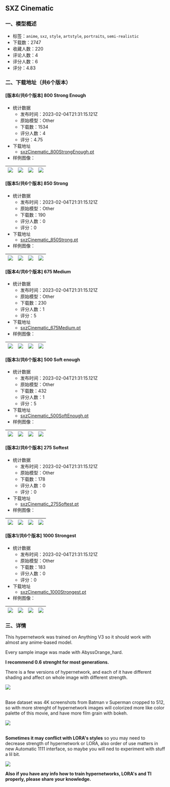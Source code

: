 ## SXZ Cinematic
### 一、模型概述

- 标签：`anime`, `sxz`, `style`, `artstyle`, `portraits`, `semi-realistic`
- 下载数：2747
- 收藏人数：220
- 评论人数：4
- 评分人数：6
- 评分：4.83

### 二、下载地址（共6个版本）

#### [版本6/共6个版本] 800 Strong Enough 

- 统计数据
  - 发布时间：2023-02-04T21:31:15.121Z
  - 原始模型：Other
  - 下载数：1534
  - 评分人数：4
  - 评分：4.75
- 下载地址
  - [sxzCinematic_800StrongEnough.pt](https://civitai.com/api/download/models/5825)
- 样例图像：

| <img src="https://image.civitai.com/xG1nkqKTMzGDvpLrqFT7WA/d1a6a95e-0218-4b15-9eb8-71f5bc9caa00/width=450/48635.jpeg" /> | <img src="https://image.civitai.com/xG1nkqKTMzGDvpLrqFT7WA/f80eed17-15ea-45f2-232d-a417dadc4400/width=450/48639.jpeg" /> | <img src="https://image.civitai.com/xG1nkqKTMzGDvpLrqFT7WA/7dc85c79-9a91-43f1-8735-2272af266900/width=450/48633.jpeg" /> | <img src="https://image.civitai.com/xG1nkqKTMzGDvpLrqFT7WA/dac801b7-2bbc-4c68-a334-26bc868d2400/width=450/48632.jpeg" /> |
| ---- | ---- | ---- | ---- |

#### [版本5/共6个版本] 850 Strong

- 统计数据
  - 发布时间：2023-02-04T21:31:15.121Z
  - 原始模型：Other
  - 下载数：190
  - 评分人数：0
  - 评分：0
- 下载地址
  - [sxzCinematic_850Strong.pt](https://civitai.com/api/download/models/5816)
- 样例图像：

| <img src="https://image.civitai.com/xG1nkqKTMzGDvpLrqFT7WA/a97e4b48-fb27-4bef-681e-14996da6f700/width=450/48542.jpeg" /> | <img src="https://image.civitai.com/xG1nkqKTMzGDvpLrqFT7WA/96e1faa5-0783-4c1b-aaff-83a30c7e9700/width=450/48541.jpeg" /> | <img src="https://image.civitai.com/xG1nkqKTMzGDvpLrqFT7WA/b76c982f-1274-4355-f8fb-66c0a0e84a00/width=450/48540.jpeg" /> | <img src="https://image.civitai.com/xG1nkqKTMzGDvpLrqFT7WA/7cc71016-c470-4ac3-6b76-9929a34b3c00/width=450/48539.jpeg" /> |
| ---- | ---- | ---- | ---- |

#### [版本4/共6个版本] 675 Medium

- 统计数据
  - 发布时间：2023-02-04T21:31:15.121Z
  - 原始模型：Other
  - 下载数：230
  - 评分人数：1
  - 评分：5
- 下载地址
  - [sxzCinematic_675Medium.pt](https://civitai.com/api/download/models/5817)
- 样例图像：

| <img src="https://image.civitai.com/xG1nkqKTMzGDvpLrqFT7WA/b43bdb82-efb4-4148-3e6a-c6f57fc43500/width=450/48550.jpeg" /> | <img src="https://image.civitai.com/xG1nkqKTMzGDvpLrqFT7WA/e87ef5d7-2ac2-4013-3bd0-cf0d16137900/width=450/48549.jpeg" /> | <img src="https://image.civitai.com/xG1nkqKTMzGDvpLrqFT7WA/9e46174e-5e65-4b9e-98b8-94d9457cb200/width=450/48548.jpeg" /> | <img src="https://image.civitai.com/xG1nkqKTMzGDvpLrqFT7WA/76465a8d-942a-4daa-090b-a5b8765d6b00/width=450/48547.jpeg" /> |
| ---- | ---- | ---- | ---- |

#### [版本3/共6个版本] 500 Soft enough

- 统计数据
  - 发布时间：2023-02-04T21:31:15.121Z
  - 原始模型：Other
  - 下载数：432
  - 评分人数：1
  - 评分：5
- 下载地址
  - [sxzCinematic_500SoftEnough.pt](https://civitai.com/api/download/models/5818)
- 样例图像：

| <img src="https://image.civitai.com/xG1nkqKTMzGDvpLrqFT7WA/fb76535d-c979-4267-7bff-4ef86961ef00/width=450/48558.jpeg" /> | <img src="https://image.civitai.com/xG1nkqKTMzGDvpLrqFT7WA/78c42475-805f-4636-1736-b1b2c1e3b300/width=450/48557.jpeg" /> | <img src="https://image.civitai.com/xG1nkqKTMzGDvpLrqFT7WA/0bca40ad-6ca2-4511-cb9d-df7b5c4a6700/width=450/48556.jpeg" /> | <img src="https://image.civitai.com/xG1nkqKTMzGDvpLrqFT7WA/63bcd6e3-3390-4b7d-a9f6-338dc527dc00/width=450/48555.jpeg" /> |
| ---- | ---- | ---- | ---- |

#### [版本2/共6个版本] 275 Softest

- 统计数据
  - 发布时间：2023-02-04T21:31:15.121Z
  - 原始模型：Other
  - 下载数：178
  - 评分人数：0
  - 评分：0
- 下载地址
  - [sxzCinematic_275Softest.pt](https://civitai.com/api/download/models/5819)
- 样例图像：

| <img src="https://image.civitai.com/xG1nkqKTMzGDvpLrqFT7WA/7ed36791-7ef2-465e-bdc0-fb1cb31a3300/width=450/48566.jpeg" /> | <img src="https://image.civitai.com/xG1nkqKTMzGDvpLrqFT7WA/45a348a3-809b-4dd6-afdd-5605dbd2f900/width=450/48565.jpeg" /> | <img src="https://image.civitai.com/xG1nkqKTMzGDvpLrqFT7WA/4c6279de-3b29-4c15-f139-ff2d6ea19800/width=450/48564.jpeg" /> | <img src="https://image.civitai.com/xG1nkqKTMzGDvpLrqFT7WA/001aec44-7cf9-4874-10c0-1a1ff1a30800/width=450/48563.jpeg" /> |
| ---- | ---- | ---- | ---- |

#### [版本1/共6个版本] 1000 Strongest

- 统计数据
  - 发布时间：2023-02-04T21:31:15.121Z
  - 原始模型：Other
  - 下载数：183
  - 评分人数：0
  - 评分：0
- 下载地址
  - [sxzCinematic_1000Strongest.pt](https://civitai.com/api/download/models/5820)
- 样例图像：

| <img src="https://image.civitai.com/xG1nkqKTMzGDvpLrqFT7WA/ee409d1b-f14f-46b3-a0c4-a9526e7b8400/width=450/48574.jpeg" /> | <img src="https://image.civitai.com/xG1nkqKTMzGDvpLrqFT7WA/77dedd9b-c8b4-45df-da9a-1930b4df5d00/width=450/48573.jpeg" /> | <img src="https://image.civitai.com/xG1nkqKTMzGDvpLrqFT7WA/6ffeba49-239d-457f-62f7-75ae6cfca700/width=450/48572.jpeg" /> | <img src="https://image.civitai.com/xG1nkqKTMzGDvpLrqFT7WA/a34c1a53-f681-4dd4-5967-db7f41715100/width=450/48571.jpeg" /> |
| ---- | ---- | ---- | ---- |


### 三、详情
<p>This hypernetwork was trained on Anything V3 so it should work with almost any anime-based model.</p><p>Every sample image was made with AbyssOrange_hard.</p><p><strong>I recommend 0.6 strenght for most generations.</strong></p><p>There is a few versions of hypernetwork, and each of it have different shading and affect on whole image with different strength.</p><img src="https://imagecache.civitai.com/xG1nkqKTMzGDvpLrqFT7WA/f4077226-7123-445d-82ca-a231e8e51c00/width=525" /><p><br />Base dataset was 4K screenshots from Batman v Superman cropped to 512, so with more strenght of hypernetwork images will colorized more like color palette of this movie, and have more film grain with bokeh.<br /></p><img src="http://127.0.0.1:7860/file=E:/STABLE%20DIFFUSION/outputs/txt2img-grids/xy_grid-0041-2612120270-upper%20body%20portrait,%201girl,%20short%20black%20hair,%20red%20atmosphere,%20fantasy,%20dark%20aesthetic,%20radiant%20colors,%20tall,%20medium%20breasts,%20mas.png" /><p><br /><strong>Sometimes it may conflict with LORA's styles</strong> so you may need to decrease strength of hypernetwork or LORA, also order of use matters in new Automatic 1111 interface, so maybe you will ned to experiment with stuff a lil bit.</p><img src="https://imagecache.civitai.com/xG1nkqKTMzGDvpLrqFT7WA/eafc1ab6-d4ce-45f6-e10f-b13c054d0500/width=525" /><p><strong>Also if you have any info how to train hypernetworks, LORA's and TI properly, please share your knowledge.</strong></p>